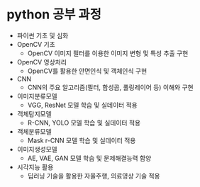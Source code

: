 # python 공부 과정
- 파이썬 기초 및 심화
- OpenCV 기초
  - OpenCV 이미지 필터를 이용한 이미지 변형 및 특성 추출 구현
- OpenCV 영상처리
  - OpenCV를 활용한 안면인식 및 객체인식 구현
- CNN
  - CNN의 주요 알고리즘(필터, 합성곱, 풀링레이어 등) 이해와 구현
- 이미지분류모델
  - VGG, ResNet 모델 학습 및 실데이터 적용
- 객체탐지모델
  - R-CNN, YOLO 모델 학습 및 실데이터 적용
- 객체분류모델
  - Mask r-CNN 모델 학습 및 실데이터 적용
- 이미지생성모델
  - AE, VAE, GAN 모델 학습 및 문제해결능력 함양
- 시각지능 활용
  - 딥러닝 기술을 활용한 자율주행, 의료영상 기술 적용
